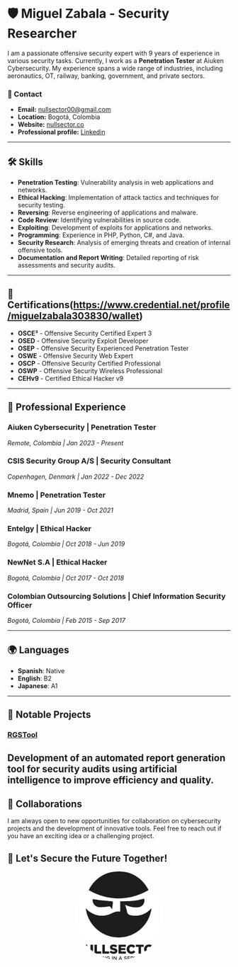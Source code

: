 # 🛡️ Miguel Zabala - Security Researcher

I am a passionate offensive security expert with 9 years of experience in various security tasks. Currently, I work as a **Penetration Tester** at Aiuken Cybersecurity. My experience spans a wide range of industries, including aeronautics, OT, railway, banking, government, and private sectors.

### 📧 Contact
- **Email:** [nullsector00@gmail.com](mailto:nullsector00@gmail.com)
- **Location:** Bogotá, Colombia
- **Website:** [nullsector.co](https://nullsector.co/)
- **Professional profile:** [Linkedin](https://www.linkedin.com/in/miguelzabalap/) 
---

## 🛠️ Skills

- **Penetration Testing**: Vulnerability analysis in web applications and networks.
- **Ethical Hacking**: Implementation of attack tactics and techniques for security testing.
- **Reversing**: Reverse engineering of applications and malware.
- **Code Review**: Identifying vulnerabilities in source code.
- **Exploiting**: Development of exploits for applications and networks.
- **Programming**: Experience in PHP, Python, C#, and Java.
- **Security Research**: Analysis of emerging threats and creation of internal offensive tools.
- **Documentation and Report Writing**: Detailed reporting of risk assessments and security audits.

---

## 📜 Certifications(https://www.credential.net/profile/miguelzabala303830/wallet)

- **OSCE³** - Offensive Security Certified Expert 3
- **OSED** - Offensive Security Exploit Developer
- **OSEP** - Offensive Security Experienced Penetration Tester
- **OSWE** - Offensive Security Web Expert
- **OSCP** - Offensive Security Certified Professional
- **OSWP** - Offensive Security Wireless Professional
- **CEHv9** - Certified Ethical Hacker v9



---

## 🧩 Professional Experience

### Aiuken Cybersecurity | Penetration Tester
_Remote, Colombia | Jan 2023 - Present_

### CSIS Security Group A/S | Security Consultant
_Copenhagen, Denmark | Jan 2022 - Dec 2022_

### Mnemo | Penetration Tester
_Madrid, Spain | Jun 2019 - Oct 2021_

### Entelgy | Ethical Hacker
_Bogotá, Colombia | Oct 2018 - Jun 2019_

### NewNet S.A | Ethical Hacker
_Bogotá, Colombia | Oct 2017 - Oct 2018_

### Colombian Outsourcing Solutions | Chief Information Security Officer
_Bogotá, Colombia | Feb 2015 - Sep 2017_

---

## 🌍 Languages

- **Spanish**: Native
- **English**: B2
- **Japanese**: A1

---

## 📂 Notable Projects

### [RGSTool](https://github.com/MangelZabalaDevelop/RGS)
Development of an automated report generation tool for security audits using artificial intelligence to improve efficiency and quality.
---

## 🤝 Collaborations

I am always open to new opportunities for collaboration on cybersecurity projects and the development of innovative tools. Feel free to reach out if you have an exciting idea or a challenging project.

## 🚀 Let's Secure the Future Together!


<div align="center">
  <img src="https://github.com/MangelZabalaDevelop/MangelZabalaDevelop/blob/main/Logo%20NULLSECTOR-1.png" alt="Miguel Zabala" style="border-radius: 50%; width: 200px; height: 200px;">
</div>
